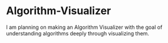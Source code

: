 # Algorithm-Visualizer
I am planning on making an Algorithm Visualizer with the goal of understanding algorithms deeply through visualizing them.
